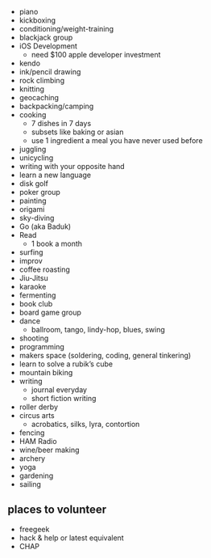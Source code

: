 
 - piano
 - kickboxing
 - conditioning/weight-training
 - blackjack group
 - iOS Development
     - need $100 apple developer investment
 - kendo
 - ink/pencil drawing
 - rock climbing
 - knitting
 - geocaching
 - backpacking/camping
 - cooking
     - 7 dishes in 7 days
     - subsets like baking or asian
     - use 1 ingredient a meal you have never used before
 - juggling
 - unicycling
 - writing with your opposite hand
 - learn a new language
 - disk golf
 - poker group
 - painting
 - origami
 - sky-diving
 - Go (aka Baduk)
 - Read
     - 1 book a month
 - surfing
 - improv
 - coffee roasting
 - Jiu-Jitsu
 - karaoke
 - fermenting
 - book club
 - board game group
 - dance
     - ballroom, tango, lindy-hop, blues, swing
 - shooting
 - programming
 - makers space (soldering, coding, general tinkering)
 - learn to solve a rubik’s cube
 - mountain biking
 - writing
     - journal everyday
     - short fiction writing
 - roller derby
 - circus arts
     - acrobatics, silks, lyra, contortion
 - fencing
 - HAM Radio
 - wine/beer making
 - archery
 - yoga
 - gardening
 - sailing

## places to volunteer
 - freegeek
 - hack & help or latest equivalent
 - CHAP